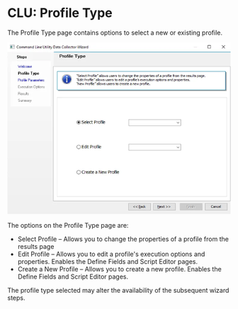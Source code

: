 # CLU: Profile Type

The Profile Type page contains options to select a new or existing profile.

![Command Line Utility Data Collector Wizard Profile Type page](../../../../../../static/img/product_docs/accessanalyzer/enterpriseauditor/admin/datacollector/commandlineutility/profiletype.webp)

The options on the Profile Type page are:

- Select Profile – Allows you to change the properties of a profile from the results page
- Edit Profile – Allows you to edit a profile's execution options and properties. Enables the Define Fields and Script Editor pages.
- Create a New Profile – Allows you to create a new profile. Enables the Define Fields and Script Editor pages.

The profile type selected may alter the availability of the subsequent wizard steps.
